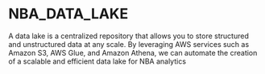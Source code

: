 # NBA_DATA_LAKE
A data lake is a centralized repository that allows you to store structured and unstructured data at any scale. By leveraging AWS services such as Amazon S3, AWS Glue, and Amazon Athena, we can automate the creation of a scalable and efficient data lake for NBA analytics
